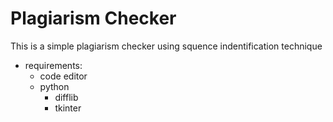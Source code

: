 # Plagiarism Checker 

This is a simple plagiarism checker using squence indentification technique 

- requirements:
  - code editor 
  - python 
    - difflib
    - tkinter 